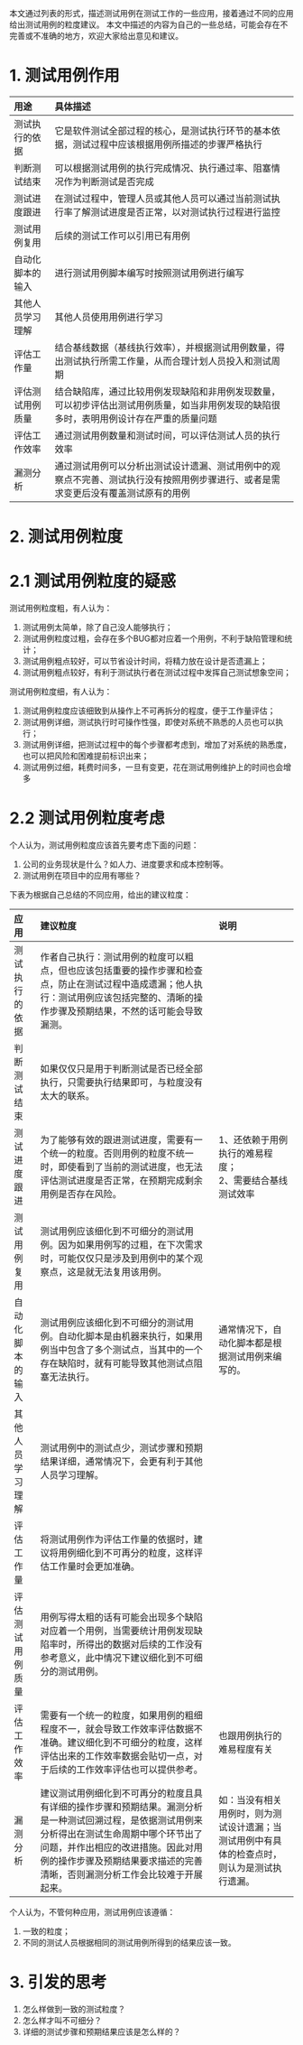本文通过列表的形式，描述测试用例在测试工作的一些应用，接着通过不同的应用给出测试用例的粒度建议。
本文中描述的内容为自己的一些总结，可能会存在不完善或不准确的地方，欢迎大家给出意见和建议。

# 1. 测试用例作用

| 用途             | 具体描述                                                                                                                                 |
| :--------------- | :--------------------------------------------------------------------------------------------------------------------------------------- |
| 测试执行的依据   | 它是软件测试全部过程的核心，是测试执行环节的基本依据，测试过程中应该根据用例所描述的步骤严格执行                                         |
| 判断测试结束     | 可以根据测试用例的执行完成情况、执行通过率、阻塞情况作为判断测试是否完成                                                                 |
| 测试进度跟进     | 在测试过程中，管理人员或其他人员可以通过当前测试执行率了解测试进度是否正常，以对测试执行过程进行监控                                     |
| 测试用例复用     | 后续的测试工作可以引用已有用例                                                                                                           |
| 自动化脚本的输入 | 进行测试用例脚本编写时按照测试用例进行编写                                                                                               |
| 其他人员学习理解 | 其他人员使用用例进行学习                                                                                                                 |
| 评估工作量       | 结合基线数据（基线执行效率），并根据测试用例数量，得出测试执行所需工作量，从而合理计划人员投入和测试周期                                 |
| 评估测试用例质量 | 结合缺陷库，通过比较用例发现缺陷和非用例发现数量，可以初步评估出测试用例质量，如当非用例发现的缺陷很多时，表明用例设计存在严重的质量问题 |
| 评估工作效率     | 通过测试用例数量和测试时间，可以评估测试人员的执行效率                                                                                   |
| 漏测分析         | 通过测试用例可以分析出测试设计遗漏、测试用例中的观察点不完善、测试执行没有按照用例步骤进行、或者是需求变更后没有覆盖测试原有的用例       |

# 2. 测试用例粒度
# 2.1 测试用例粒度的疑惑
测试用例粒度粗，有人认为：    
1. 测试用例太简单，除了自己没人能够执行；  
2. 测试用例粒度过粗，会存在多个BUG都对应着一个用例，不利于缺陷管理和统计；  
3. 测试用例粗点较好，可以节省设计时间，将精力放在设计是否遗漏上；  
4. 测试用例粗点较好，有利于测试执行者在测试过程中发挥自己测试想象空间；  

测试用例粒度细，有人认为：  
1. 测试用例粒度应该细致到从操作上不可再拆分的程度，便于工作量评估；  
2. 测试用例详细，测试执行时可操作性强，即使对系统不熟悉的人员也可以执行；  
3. 测试用例详细，把测试过程中的每个步骤都考虑到，增加了对系统的熟悉度，也可以把风险和困难提前标识出来；  
4. 测试用例过细，耗费时间多，一旦有变更，花在测试用例维护上的时间也会增多  
   
# 2.2 测试用例粒度考虑
个人认为，测试用例粒度应该首先要考虑下面的问题：
1. 公司的业务现状是什么？如人力、进度要求和成本控制等。
2. 测试用例在项目中的应用有哪些？

下表为根据自己总结的不同应用，给出的建议粒度：

| 应用             | 建议粒度                                                                                                                                                                                                                                                           | 说明                                                                                         |
| :--------------- | :----------------------------------------------------------------------------------------------------------------------------------------------------------------------------------------------------------------------------------------------------------------- | :------------------------------------------------------------------------------------------- |
| 测试执行的依据   | 作者自己执行：测试用例的粒度可以粗点，但也应该包括重要的操作步骤和检查点，防止在测试过程中造成遗漏；他人执行：测试用例应该包括完整的、清晰的操作步骤及预期结果，不然的话可能会导致漏测。                                                                           |
| 判断测试结束     | 如果仅仅只是用于判断测试是否已经全部执行，只需要执行结果即可，与粒度没有太大的联系。                                                                                                                                                                               |
| 测试进度跟进     | 为了能够有效的跟进测试进度，需要有一个统一的粒度。否则用例的粒度不统一时，即使看到了当前的测试进度，也无法评估测试进度是否正常，在预期完成剩余用例是否存在风险。                                                                                                   | 1、还依赖于用例执行的难易程度；<br />2、需要结合基线测试效率                                 |
| 测试用例复用     | 测试用例应该细化到不可细分的测试用例。因为如果用例写的过粗，在下次需求时，可能仅仅只是涉及到用例中的某个观察点，这是就无法复用该用例。                                                                                                                             |
| 自动化脚本的输入 | 测试用例应该细化到不可细分的测试用例。自动化脚本是由机器来执行，如果用例当中包含了多个测试点，当其中的一个存在缺陷时，就有可能导致其他测试点阻塞无法执行。                                                                                                         | 通常情况下，自动化脚本都是根据测试用例来编写的。                                             |
| 其他人员学习理解 | 测试用例中的测试点少，测试步骤和预期结果详细，通常情况下，会更有利于其他人员学习理解。                                                                                                                                                                             |
| 评估工作量       | 将测试用例作为评估工作量的依据时，建议将用例细化到不可再分的粒度，这样评估工作量时会更加准确。                                                                                                                                                                     |
| 评估测试用例质量 | 用例写得太粗的话有可能会出现多个缺陷对应着一个用例，当需要统计用例发现缺陷率时，所得出的数据对后续的工作没有参考意义，此中情况下建议细化到不可细分的测试用例。                                                                                                     |
| 评估工作效率     | 需要有一个统一的粒度，如果用例的粗细程度不一，就会导致工作效率评估数据不准确。建议细化到不可细分的粒度，这样评估出来的工作效率数据会贴切一点，对于后续的工作效率评估也可以提供参考。                                                                               | 也跟用例执行的难易程度有关                                                                   |
| 漏测分析         | 建议测试用例细化到不可再分的粒度且具有详细的操作步骤和预期结果。漏测分析是一种测试回溯过程，是依据测试用例来分析得出在测试生命周期中哪个环节出了问题，并作出相应的改进措施。因此对用例的操作步骤及预期结果要求描述的完善清晰，否则漏测分析工作会比较难于开展起来。 | 如：当没有相关用例时，则为测试设计遗漏；当测试用例中有具体的检查点时，则认为是测试执行遗漏。 |


个人认为，不管何种应用，测试用例应该遵循：  
1. 一致的粒度；
2. 不同的测试人员根据相同的测试用例所得到的结果应该一致。

# 3. 引发的思考
1. 怎么样做到一致的测试粒度？
2. 怎么样才叫不可细分？
3. 详细的测试步骤和预期结果应该是怎么样的？
